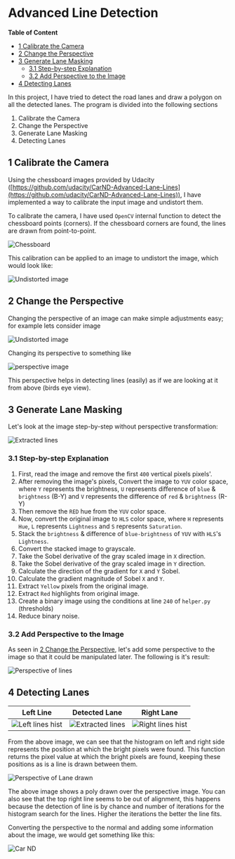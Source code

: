 # Advanced Line Detection

**Table of Content**

<!-- TOC depthFrom:2 depthTo:6 withLinks:1 updateOnSave:1 orderedList:0 -->

- [1 Calibrate the Camera](#1-calibrate-the-camera)
- [2 Change the Perspective](#2-change-the-perspective)
- [3 Generate Lane Masking](#3-generate-lane-masking)
	- [3.1 Step-by-step Explanation](#31-step-by-step-explanation)
	- [3.2 Add Perspective to the Image](#32-add-perspective-to-the-image)
- [4 Detecting Lanes](#4-detecting-lanes)

<!-- /TOC -->

In this project, I have tried to detect the road lanes and draw a polygon on all the detected lanes. The program is divided into the following sections

1. Calibrate the Camera
2. Change the Perspective
3. Generate Lane Masking
4. Detecting Lanes

## 1 Calibrate the Camera

Using the chessboard images provided by Udacity ([https://github.com/udacity/CarND-Advanced-Lane-Lines](https://github.com/udacity/CarND-Advanced-Lane-Lines)), I have implemented a way to calibrate the input image and undistort them.

To calibrate the camera, I have used `OpenCV` internal function to detect the chessboard points (corners). If the chessboard corners are found, the lines are drawn from point-to-point.

![Chessboard](https://github.com/akshaybabloo/Car-ND/raw/master/Project_4/assets/chessboard.png)

This calibration can be applied to an image to undistort the image, which would look like:

![Undistorted image](https://github.com/akshaybabloo/Car-ND/raw/master/Project_4/assets/undistort.png)

## 2 Change the Perspective

Changing the perspective of an image can make simple adjustments easy; for example lets consider image

![Undistorted image](https://github.com/akshaybabloo/Car-ND/raw/master/Project_4/assets/test2.jpg)

Changing its perspective to something like

![perspective image](https://github.com/akshaybabloo/Car-ND/raw/master/Project_4/assets/perspective.png)

This perspective helps in detecting lines (easily) as if we are looking at it from above (birds eye view).

## 3 Generate Lane Masking

Let's look at the image step-by-step without perspective transformation:

![Extracted lines](https://github.com/akshaybabloo/Car-ND/raw/master/Project_4/assets/extract_lines_no_per.png)

### 3.1 Step-by-step Explanation

1. First, read the image and remove the first `400` vertical pixels pixels'.
2. After removing the image's pixels, Convert the image to `YUV` color space, where `Y` represents the brightness, `U` represents difference of `blue` & `brightness` (B-Y) and `V` represents the difference of `red` & `brightness` (R-Y)
3. Then remove the `RED` hue from the `YUV` color space.
4. Now, convert the original image to `HLS` color space, where `H` represents `Hue`, `L` represents `Lightness` and `S` represents `Saturation`.
5. Stack the `brightness` & difference of `blue-brightness` of `YUV` with `HLS`'s `Lightness`.
6. Convert the stacked image to grayscale.
7. Take the Sobel derivative of the gray scaled image in `X` direction.
8. Take the Sobel derivative of the gray scaled image in `Y` direction.
9. Calculate the direction of the gradient for `X` and `Y` Sobel.
10. Calculate the gradient magnitude of Sobel `X` and `Y`.
11. Extract `Yellow` pixels from the original image.
12. Extract `Red` highlights from original image.
13. Create a binary image using the conditions at line `240` of `helper.py` (thresholds)
14. Reduce binary noise.

### 3.2 Add Perspective to the Image

As seen in [2 Change the Perspective](#2-change-the-perspective), let's add some perspective to the image so that it could be manipulated later. The following is it's result:

![Perspective of lines](https://github.com/akshaybabloo/Car-ND/raw/master/Project_4/assets/perspective_extracted.png)

## 4 Detecting Lanes

| Left Line                                                                                                 | Detected Lane                                                                                              | Right Lane                                                                                                  |
|-----------------------------------------------------------------------------------------------------------|------------------------------------------------------------------------------------------------------------|-------------------------------------------------------------------------------------------------------------|
| ![Left lines hist](https://github.com/akshaybabloo/Car-ND/raw/master/Project_4/assets/left_line_hist.png) | ![Extracted lines](https://github.com/akshaybabloo/Car-ND/raw/master/Project_4/assets/extracted_lines.png) | ![Right lines hist](https://github.com/akshaybabloo/Car-ND/raw/master/Project_4/assets/right_line_hist.png) |

From the above image, we can see that the histogram on left and right side represents the position at which the bright pixels were found. This function returns the pixel value at which the bright pixels are found, keeping these positions as is a line is drawn between them.

![Perspective of Lane drawn](https://github.com/akshaybabloo/Car-ND/raw/master/Project_4/assets/line_poly.png)

The above image shows a poly drawn over the perspective image. You can also see that the top right line seems to be out of alignment, this happens because the detection of line is by chance and number of iterations for the histogram search for the lines. Higher the iterations the better the line fits.

Converting the perspective to the normal and adding some information about the image, we would get something like this:

![Car ND](https://github.com/akshaybabloo/Car-ND/raw/master/Project_4/assets/car-nd.png)

